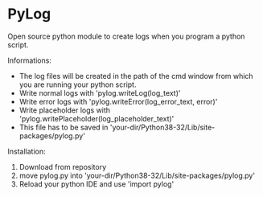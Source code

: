 # PyLog
Open source python module to create logs when you program a python script.

Informations:
- The log files will be created in the path of the cmd window from which you are running your python script.
- Write normal logs with 'pylog.writeLog(log_text)'
- Write error logs with 'pylog.writeError(log_error_text, error)'
- Write placeholder logs with 'pylog.writePlaceholder(log_placeholder_text)'
- This file has to be saved in 'your-dir/Python38-32/Lib/site-packages/pylog.py'
    
Installation:
  1. Download from repository
  2. move pylog.py into 'your-dir/Python38-32/Lib/site-packages/pylog.py'
  3. Reload your python IDE and use 'import pylog'
